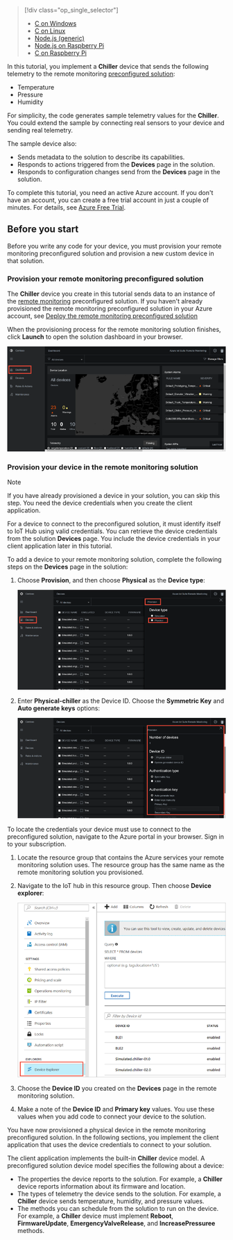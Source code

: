 > [!div class="op_single_selector"]
> * [C on Windows](../articles/iot-suite/iot-suite-connecting-devices.md)
> * [C on Linux](../articles/iot-suite/iot-suite-connecting-devices-linux.md)
> * [Node.js (generic)](../articles/iot-suite/iot-suite-connecting-devices-node.md)
> * [Node.js on Raspberry Pi](../articles/iot-suite/iot-suite-connecting-pi-node.md)
> * [C on Raspberry Pi](../articles/iot-suite/iot-suite-connecting-pi-c.md)

In this tutorial, you implement a **Chiller** device that sends the following telemetry to the remote monitoring [preconfigured solution](../articles/iot-suite/iot-suite-what-are-preconfigured-solutions.md):

* Temperature
* Pressure
* Humidity

For simplicity, the code generates sample telemetry values for the **Chiller**. You could extend the sample by connecting real sensors to your device and sending real telemetry.

The sample device also:

* Sends metadata to the solution to describe its capabilities.
* Responds to actions triggered from the **Devices** page in the solution.
* Responds to configuration changes send from the **Devices** page in the solution.

To complete this tutorial, you need an active Azure account. If you don't have an account, you can create a free trial account in just a couple of minutes. For details, see [Azure Free Trial](http://azure.microsoft.com/pricing/free-trial/).

## Before you start

Before you write any code for your device, you must provision your remote monitoring preconfigured solution and provision a new custom device in that solution.

### Provision your remote monitoring preconfigured solution

The **Chiller** device you create in this tutorial sends data to an instance of the [remote monitoring](../articles/iot-suite/iot-suite-remote-monitoring-explore.md) preconfigured solution. If you haven't already provisioned the remote monitoring preconfigured solution in your Azure account, see [Deploy the remote monitoring preconfigured solution](../articles/iot-suite/iot-suite-remote-monitoring-deploy.md)

When the provisioning process for the remote monitoring solution finishes, click **Launch** to open the solution dashboard in your browser.

![The solution dashboard](media/iot-suite-selector-connecting/dashboard.png)

### Provision your device in the remote monitoring solution

> [!NOTE]
> If you have already provisioned a device in your solution, you can skip this step. You need the device credentials when you create the client application.

For a device to connect to the preconfigured solution, it must identify itself to IoT Hub using valid credentials. You can retrieve the device credentials from the solution **Devices** page. You include the device credentials in your client application later in this tutorial.

To add a device to your remote monitoring solution, complete the following steps on the **Devices** page in the solution:

1. Choose **Provision**, and then choose **Physical** as the **Device type**:

    ![Provision a physical device](media/iot-suite-selector-connecting/devicesprovision.png)

1. Enter **Physical-chiller** as the Device ID. Choose the **Symmetric Key** and **Auto generate keys** options:

    ![Choose device options](media/iot-suite-selector-connecting/devicesoptions.png)

To locate the credentials your device must use to connect to the preconfigured solution, navigate to the Azure portal in your browser. Sign in to your subscription.

1. Locate the resource group that contains the Azure services your remote monitoring solution uses. The resource group has the same name as the remote monitoring solution you provisioned.

1. Navigate to the IoT hub in this resource group. Then choose **Device explorer**:

    ![Device explorer](media/iot-suite-selector-connecting/deviceexplorer.png)

1. Choose the **Device ID** you created on the **Devices** page in the remote monitoring solution.

1. Make a note of the **Device ID** and **Primary key** values. You use these values when you add code to connect your device to the solution.

You have now provisioned a physical device in the remote monitoring preconfigured solution. In the following sections, you implement the client application that uses the device credentials to connect to your solution.

The client application implements the built-in **Chiller** device model. A preconfigured solution device model specifies the following about a device:

* The properties the device reports to the solution. For example, a **Chiller** device reports information about its firmware and location.
* The types of telemetry the device sends to the solution. For example, a **Chiller** device sends temperature, humidity, and pressure values.
* The methods you can schedule from the solution to run on the device. For example, a **Chiller** device must implement **Reboot**, **FirmwareUpdate**, **EmergencyValveRelease**, and **IncreasePressuree** methods.